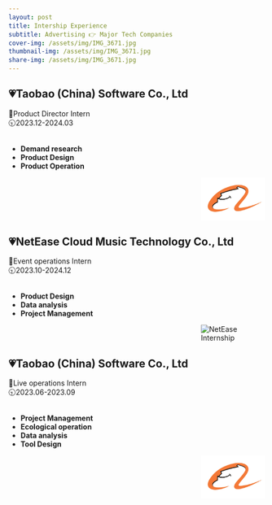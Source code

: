 ```yaml
---
layout: post
title: Intership Experience
subtitle: Advertising 👉 Major Tech Companies
cover-img: /assets/img/IMG_3671.jpg
thumbnail-img: /assets/img/IMG_3671.jpg
share-img: /assets/img/IMG_3671.jpg
---
```


## 💗Taobao (China) Software Co., Ltd
💼Product Director Intern  
🕤2023.12-2024.03
<div style="overflow: auto;">
  <ul style="float: left; width: 70%;">
    <li><strong>Demand research</strong></li>
    <li><strong>Product Design</strong></li>
    <li><strong>Product Operation</strong></li>
  </ul>
  <img src="/assets/img/IMG_3660.jpg" alt="Taobao Internship" style="float: right; width: 25%; margin-left: 20px;">
</div>

## 💗NetEase Cloud Music Technology Co., Ltd
💼Event operations Intern  
🕤2023.10-2024.12
<div style="overflow: auto;">
  <ul style="float: left; width: 70%;">
    <li><strong>Product Design</strong></li>
    <li><strong>Data analysis</strong></li>
    <li><strong>Project Management</strong></li>
  </ul>
  <img src="/assets/img/assets/img/u=3770859367.jpg" alt="NetEase Internship" style="float: right; width: 25%; margin-left: 20px;">
</div>


## 💗Taobao (China) Software Co., Ltd
💼Live operations Intern  
🕤2023.06-2023.09
<div style="overflow: auto;">
  <ul style="float: left; width: 70%;">
    <li><strong>Project Management</strong></li>
    <li><strong>Ecological operation</strong></li>
    <li><strong>Data analysis</strong></li>
    <li><strong>Tool Design</strong></li>
  </ul>
  <img src="/assets/img/IMG_3660.jpg" alt="Taobao Internship" style="float: right; width: 25%; margin-left: 20px;">
</div>


